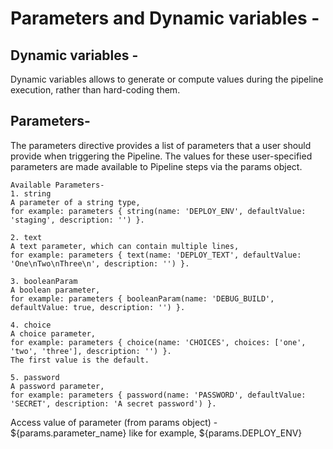 # Parameters and Dynamic variables -

## Dynamic variables -
Dynamic variables allows to generate or compute values during the pipeline execution, rather than hard-coding them.

## Parameters-
The parameters directive provides a list of parameters that a user should provide when triggering the Pipeline. The values for these user-specified parameters are made available to Pipeline steps via the params object.
    
    
    Available Parameters-
    1. string 
    A parameter of a string type, 
    for example: parameters { string(name: 'DEPLOY_ENV', defaultValue: 'staging', description: '') }.

    2. text
    A text parameter, which can contain multiple lines, 
    for example: parameters { text(name: 'DEPLOY_TEXT', defaultValue: 'One\nTwo\nThree\n', description: '') }.

    3. booleanParam
    A boolean parameter, 
    for example: parameters { booleanParam(name: 'DEBUG_BUILD', defaultValue: true, description: '') }.

    4. choice 
    A choice parameter, 
    for example: parameters { choice(name: 'CHOICES', choices: ['one', 'two', 'three'], description: '') }. 
    The first value is the default.

    5. password
    A password parameter, 
    for example: parameters { password(name: 'PASSWORD', defaultValue: 'SECRET', description: 'A secret password') }.
    

  Access value of parameter (from params object) - ${params.parameter_name} like for example, ${params.DEPLOY_ENV}
